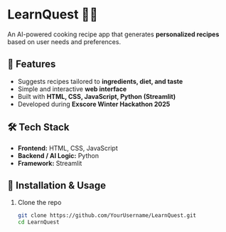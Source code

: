 # LearnQuest 🍳🤖
An AI-powered cooking recipe app that generates **personalized recipes** based on user needs and preferences.  

## 🚀 Features
- Suggests recipes tailored to **ingredients, diet, and taste**  
- Simple and interactive **web interface**  
- Built with **HTML, CSS, JavaScript, Python (Streamlit)**  
- Developed during **Exscore Winter Hackathon 2025**  

## 🛠️ Tech Stack
- **Frontend:** HTML, CSS, JavaScript  
- **Backend / AI Logic:** Python  
- **Framework:** Streamlit  

## 📂 Installation & Usage
1. Clone the repo  
   ```bash
   git clone https://github.com/YourUsername/LearnQuest.git
   cd LearnQuest
